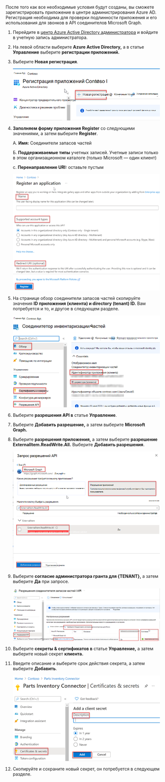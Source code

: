 <!-- markdownlint-disable MD002 MD041 -->

После того как все необходимые условия будут созданы, вы сможете зарегистрировать приложение в центре администрирования Azure AD. Регистрация необходима для проверки подлинности приложения и его использования для звонков в API соединителов Microsoft Graph.

1. Перейдите в [центр Azure Active Directory администратора](https://aad.portal.azure.com/) и войдите в учетную запись администратора.
2. На левой области выберите **Azure Active Directory,** а в статье **Управление** выберите **регистрации приложений.**
3. Выберите **Новая регистрация**.

    ![Снимок экрана, показывающий раздел "Регистрация приложений"](images/connectors-images/build2.png)

4. **Заполняем форму приложения Register** со следующими значениями, а затем выберите **Register**.

    А. **Имя:** Соединители запасов частей

    Б. **Поддерживаемые типы** учетных записей. Учетные записи только в этом организационном каталоге (только Microsoft — один клиент)

    c. **Перенаправление URI:** оставьте пустым

    ![Снимок экрана, показывающий раздел "Регистрация приложения"](images/connectors-images/build3-contoso-register-app.png)

5. На странице обзор соединители запасов частей скопируйте значения **ID приложения (клиента) и directory (tenant) ID.** Вам потребуется и то, и другое в следующем разделе.

    ![Снимок экрана, показывающий раздел "Соединители запасов частей"](images/connectors-images/build3-contoso-partsinv.png)

6. Выберите **разрешения API в** статье **Управление**.
7. Выберите **Добавить разрешение,** а затем выберите **Microsoft Graph.**
8. Выберите **разрешения приложения,** а затем выберите **разрешение ExternalItem.ReadWrite.All.** Выберите **Добавить разрешения**.

    ![Снимок экрана, показывающий раздел "Разрешения API запроса"](images/connectors-images/build4.png)

9. Выберите **согласие администратора гранта для {TENANT},** а затем выберите **Да** при запросе.

    ![Снимок экрана, показывающий раздел "Разрешения api соединитетеля запасов частей"](images/connectors-images/build5.png)

10. Выберите **секреты &amp; сертификатов в** статье **Управление,** а затем выберите новый секрет **клиента.**
11. Введите описание и выберите срок действия секрета, а затем выберите **Добавить**.

    ![Снимок экрана, показывающий раздел "Сертифиции и секреты соединитетеля запасов частей"](images/connectors-images/build6.png)

12. Скопируйте и сохраните новый секрет, он потребуется в следующем разделе.
